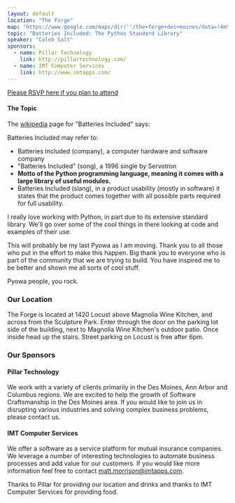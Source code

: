 ```yaml
---
layout: default
location: "The Forge"
map: "https://www.google.com/maps/dir/''/the+forge+des+moines/data=!4m5!4m4!1m0!1m2!1m1!1s0x87ee991d8dca415f:0x84112296254b6c27?sa=X&ved=0ahUKEwjZyL6P2MrRAhVk7IMKHbjFA6wQ9RcIeDAL"
topic: "Batteries Included: The Python Standard Library"
speaker: "Caleb Salt"
sponsors:
  - name: Pillar Technology
    link: http://pillartechnology.com/
  - name: IMT Computer Services
    link: http://www.imtapps.com/
---
```


[Please RSVP here if you plan to attend](https://www.eventbrite.com/e/pyowa-april-2018-tickets-44464292897)


#### The Topic

The [wikipedia](https://en.wikipedia.org/wiki/Batteries_Included) page for "Batteries Included" says:

Batteries Included may refer to:

- Batteries Included (company), a computer hardware and software company
- "Batteries Included" (song), a 1996 single by Servotron
- __Motto of the Python programming language, meaning it comes with a large library of useful modules.__
- Batteries Included (slang), in a product usability (mostly in software) it states that the product comes together with all possible parts required for full usability.

I really love working with Python, in part due to its extensive standard library.  We'll go over some of the cool things in there looking at code and examples of their use.


This will probably be my last Pyowa as I am moving.  Thank you to all those who put in the effort to make this happen.
Big thank you to everyone who is part of the community that we are trying to build.  You have inspired me to be better
and shown me all sorts of cool stuff.

Pyowa people, you rock.


### Our Location

The Forge is located at 1420 Locust above Magnolia Wine Kitchen, and across from the Sculpture Park. Enter through the door on the parking lot side of the building, next to Magnolia Wine Kitchen's outdoor patio. Once inside head up the stairs. Street parking on Locust is free after 6pm.


### Our Sponsors

#### Pillar Technology

We work with a variety of clients primarily in the Des Moines, Ann Arbor and Columbus regions. We are excited to help the growth of Software Craftsmanship in the Des Moines area. If you would like to join us in disrupting various industries and solving complex business problems, please contact us.

#### IMT Computer Services

We offer a software as a service platform for mutual insurance companies. We leverage a number of interesting technologies to automate business processes and add value for our customers. If you would like more information feel free to contact matt.morrison@imtapps.com.

Thanks to Pillar for providing our location and drinks and thanks to IMT Computer Services for providing food.

